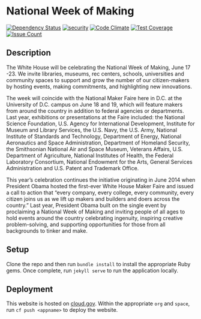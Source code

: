 # National Week of Making

[![Dependency Status](https://gemnasium.com/badges/github.com/presidential-innovation-fellows/week-of-making.svg)](https://gemnasium.com/github.com/presidential-innovation-fellows/week-of-making)
[![security](https://hakiri.io/github/presidential-innovation-fellows/week-of-making/master.svg)](https://hakiri.io/github/presidential-innovation-fellows/week-of-making/master)
[![Code Climate](https://codeclimate.com/github/presidential-innovation-fellows/week-of-making/badges/gpa.svg)](https://codeclimate.com/github/presidential-innovation-fellows/week-of-making)
[![Test Coverage](https://codeclimate.com/github/presidential-innovation-fellows/week-of-making/badges/coverage.svg)](https://codeclimate.com/github/presidential-innovation-fellows/week-of-making/coverage)
[![Issue Count](https://codeclimate.com/github/presidential-innovation-fellows/week-of-making/badges/issue_count.svg)](https://codeclimate.com/github/presidential-innovation-fellows/week-of-making)

## Description

The White House will be celebrating the National Week of Making, June 17 -23. We invite libraries, museums, rec centers, schools, universities and community spaces to support and grow the number of our citizen-makers by hosting events, making commitments, and highlighting new innovations.

The week will coincide with the National Maker Faire here in D.C. at the University of D.C. campus on June 18 and 19, which will feature makers from around the country in addition to federal agencies or departments. Last year, exhibitions or presentations at the Faire included: the National Science Foundation, U.S. Agency for International Development, Institute for Museum and Library Services, the U.S. Navy, the U.S. Army, National Institute of Standards and Technology, Department of Energy, National Aeronautics and Space Administration, Department of Homeland Security, the Smithsonian National Air and Space Museum, Veterans Affairs, U.S. Department of Agriculture, National Institutes of Health, the Federal Laboratory Consortium, National Endowment for the Arts, General Services Administration and U.S. Patent and Trademark Office.

This year’s celebration continues the initiative originating in June 2014 when President Obama hosted the first-ever White House Maker Faire and issued a call to action that “every company, every college, every community, every citizen joins us as we lift up makers and builders and doers across the country.” Last year, President Obama built on the single event by proclaiming a National Week of Making and inviting people of all ages to hold events around the country celebrating ingenuity, inspiring creative problem-solving, and supporting opportunities for those from all backgrounds to tinker and make.

## Setup

Clone the repo and then run `bundle install` to install the appropriate Ruby gems. Once complete, run `jekyll serve` to run the application locally.

## Deployment

This website is hosted on [cloud.gov](https://cloud.gov). Within the appropriate `org` and `space`, run `cf push <appname>` to deploy the website.
